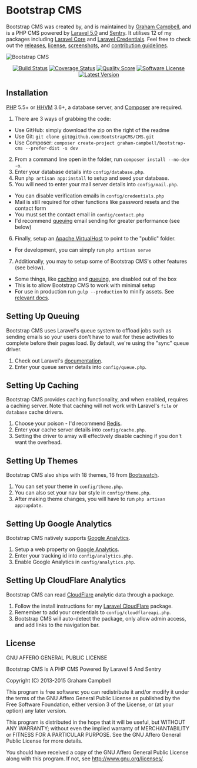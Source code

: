 Bootstrap CMS
=============

Bootstrap CMS was created by, and is maintained by [Graham Campbell](https://github.com/GrahamCampbell), and is a PHP CMS powered by [Laravel 5.0](http://laravel.com) and [Sentry](https://cartalyst.com/manual/sentry). It utilises 12 of my packages including [Laravel Core](https://github.com/GrahamCampbell/Laravel-Core) and [Laravel Credentials](https://github.com/BootstrapCMS/Credentials). Feel free to check out the [releases](https://github.com/BootstrapCMS/CMS/releases), [license](LICENSE), [screenshots](SCREENSHOTS.md), and [contribution guidelines](CONTRIBUTING.md).

![Bootstrap CMS](https://cloud.githubusercontent.com/assets/2829600/4432327/c1ae6436-468c-11e4-84eb-4e5e546da3ff.PNG)

<p align="center">
<a href="https://travis-ci.org/BootstrapCMS/CMS"><img src="https://img.shields.io/travis/BootstrapCMS/CMS/master.svg?style=flat-square" alt="Build Status"></img></a>
<a href="https://scrutinizer-ci.com/g/BootstrapCMS/CMS/code-structure"><img src="https://img.shields.io/scrutinizer/coverage/g/BootstrapCMS/CMS.svg?style=flat-square" alt="Coverage Status"></img></a>
<a href="https://scrutinizer-ci.com/g/BootstrapCMS/CMS"><img src="https://img.shields.io/scrutinizer/g/BootstrapCMS/CMS.svg?style=flat-square" alt="Quality Score"></img></a>
<a href="LICENSE"><img src="https://img.shields.io/badge/license-AGPL%203.0-brightgreen.svg?style=flat-square" alt="Software License"></img></a>
<a href="https://github.com/BootstrapCMS/CMS/releases"><img src="https://img.shields.io/github/release/BootstrapCMS/CMS.svg?style=flat-square" alt="Latest Version"></img></a>
</p>


## Installation

[PHP](https://php.net) 5.5+ or [HHVM](http://hhvm.com) 3.6+, a database server, and [Composer](https://getcomposer.org) are required.

1. There are 3 ways of grabbing the code:
  * Use GitHub: simply download the zip on the right of the readme
  * Use Git: `git clone git@github.com:BootstrapCMS/CMS.git`
  * Use Composer: `composer create-project graham-campbell/bootstrap-cms --prefer-dist -s dev`
2. From a command line open in the folder, run `composer install --no-dev -o`.
3. Enter your database details into `config/database.php`.
4. Run `php artisan app:install` to setup and seed your database.
5. You will need to enter your mail server details into `config/mail.php`.
  * You can disable verification emails in `config/credentials.php`
  * Mail is still required for other functions like password resets and the contact form
  * You must set the contact email in `config/contact.php`
  * I'd recommend [queuing](#setting-up-queing) email sending for greater performance (see below)
6. Finally, setup an [Apache VirtualHost](http://httpd.apache.org/docs/current/vhosts/examples.html) to point to the "public" folder.
  * For development, you can simply run `php artisan serve`
7. Additionally, you may to setup some of Bootstrap CMS's other features (see below).
  * Some things, like [caching](#setting-up-caching) and [queuing](#setting-up-queuing), are disabled out of the box
  * This is to allow Bootstrap CMS to work with minimal setup
  * For use in production run `gulp --production` to minify assets. See [relevant docs](http://laravel.com/docs/5.0/elixir).


## Setting Up Queuing

Bootstrap CMS uses Laravel's queue system to offload jobs such as sending emails so your users don't have to wait for these activities to complete before their pages load. By default, we're using the "sync" queue driver.

1. Check out Laravel's [documentation](http://laravel.com/docs/master/queues#configuration).
2. Enter your queue server details into `config/queue.php`.


## Setting Up Caching

Bootstrap CMS provides caching functionality, and when enabled, requires a caching server.
Note that caching will not work with Laravel's `file` or `database` cache drivers.

1. Choose your poison - I'd recommend [Redis](http://redis.io).
2. Enter your cache server details into `config/cache.php`.
3. Setting the driver to array will effectively disable caching if you don't want the overhead.

## Setting Up Themes

Bootstrap CMS also ships with 18 themes, 16 from [Bootswatch](http://bootswatch.com).

1. You can set your theme in `config/theme.php`.
2. You can also set your nav bar style in `config/theme.php`.
3. After making theme changes, you will have to run `php artisan app:update`.


## Setting Up Google Analytics

Bootstrap CMS natively supports [Google Analytics](http://www.google.com/analytics).

1. Setup a web property on [Google Analytics](http://www.google.com/analytics).
2. Enter your tracking id into `config/analytics.php`.
3. Enable Google Analytics in `config/analytics.php`.


## Setting Up CloudFlare Analytics

Bootstrap CMS can read [CloudFlare](https://www.cloudflare.com/) analytic data through a package.

1. Follow the install instructions for my [Laravel CloudFlare](https://github.com/BootstrapCMS/CloudFlare) package.
2. Remember to add your credentials to `config/cloudflareapi.php`.
3. Bootstrap CMS will auto-detect the package, only allow admin access, and add links to the navigation bar.


## License

GNU AFFERO GENERAL PUBLIC LICENSE

Bootstrap CMS Is A PHP CMS Powered By Laravel 5 And Sentry

Copyright (C) 2013-2015 Graham Campbell

This program is free software: you can redistribute it and/or modify
it under the terms of the GNU Affero General Public License as published by
the Free Software Foundation, either version 3 of the License, or
(at your option) any later version.

This program is distributed in the hope that it will be useful,
but WITHOUT ANY WARRANTY; without even the implied warranty of
MERCHANTABILITY or FITNESS FOR A PARTICULAR PURPOSE.  See the
GNU Affero General Public License for more details.

You should have received a copy of the GNU Affero General Public License
along with this program.  If not, see <http://www.gnu.org/licenses/>.

